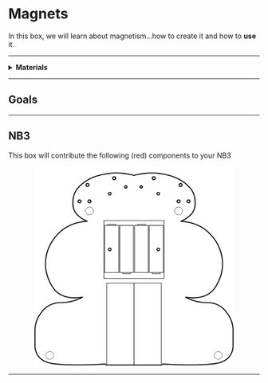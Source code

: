 # Magnets

In this box, we will learn about magnetism...how to create it and how to **use** it.

----

<details><summary><b>Materials</b></summary><p>

Contents|Description| # |Data|Link|
:-------|:----------|:-:|:--:|:--:|
Inductor|1 mH torroidal inductor|1|[-D-](_data/datasheets/inductor_torroidal.pdf)|[-L-](https://uk.farnell.com/bourns/2124-v-rc/inductor-1000uh-15-1-3a-toroid/dp/1929753)
Magnet wire|Narrow gaurge epoxy insulated (1 m)|1|-|-
Bolt|12 mm long M4 hex bolt (stainless steel)|1|-|-
Paper Clip|26 mm zinc coated steel clip|1|-|-
Magnet|Hmm...|1|-|-

</p></details>

----

## Goals

----

## NB3

This box will contribute the following (red) components to your NB3

<p align="center">
<img src="_data/images/NB3_magnets.png" alt="NB3 stage" width="400" height="400">
<p>

----
